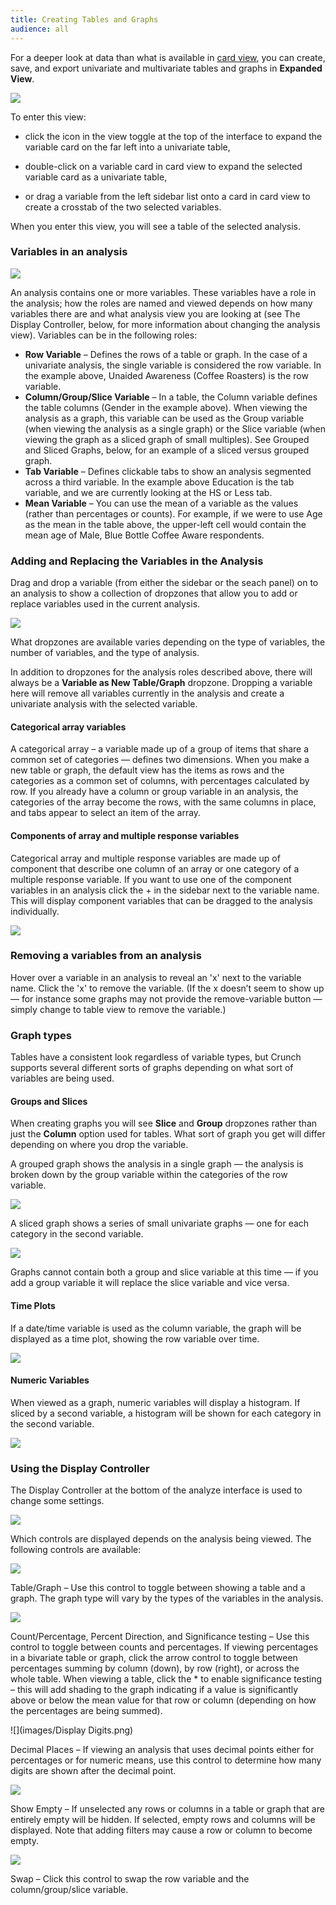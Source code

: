 ```yaml
---
title: Creating Tables and Graphs
audience: all
---
```


For a deeper look at data than what is available in [card view](./crunch_browsing.html), you can create, save, and export univariate and multivariate tables and graphs in **Expanded View**.

![](images/ViewToggleAnalyze.png)

To enter this view:

* click the icon in the view toggle at the top of the interface to expand the variable card on the far left into a univariate table,

* double-click on a variable card in card view to expand the selected variable card as a univariate table,

* or drag a variable from the left sidebar list onto a card in card view to create a crosstab of the two selected variables.

When you enter this view, you will see a table of the selected analysis.

### Variables in an analysis

![](images/Table.png)

An analysis contains one or more variables. These variables have a role in the analysis; how the roles are named and viewed depends on how many variables there are and what analysis view you are looking at (see The Display Controller, below, for more information about changing the analysis view). Variables can be in the following roles:

- **Row Variable** – Defines the rows of a table or graph. In the case of a univariate analysis, the single variable is considered the row variable. In the example above, Unaided Awareness (Coffee Roasters) is the row variable. 
- **Column/Group/Slice Variable** – In a table, the Column variable defines the table columns (Gender in the example above). When viewing the analysis as a graph, this variable can be used as the Group variable (when viewing the analysis as a single graph) or the Slice variable (when viewing the graph as a sliced graph of small multiples). See Grouped and Sliced Graphs, below, for an example of a sliced versus grouped graph. 
- **Tab Variable** – Defines clickable tabs to show an analysis segmented across a third variable. In the example above Education is the tab variable, and we are currently looking at the HS or Less tab.  
- **Mean Variable** – You can use the mean of a variable as the values (rather than percentages or counts). For example, if we were to use Age as the mean in the table above, the upper-left cell would contain the mean age of Male, Blue Bottle Coffee Aware respondents.

### Adding and Replacing the Variables in the Analysis

Drag and drop a variable (from either the sidebar or the seach panel) on to an analysis to show a collection of dropzones that allow you to add or replace variables used in the current analysis. 

![](images/DropZones.png)

What dropzones are available varies depending on the type of variables, the number of variables, and the type of analysis.

In addition to dropzones for the analysis roles described above, there will always be a **Variable as New Table/Graph** dropzone. Dropping a variable here will remove all variables currently in the analysis and create a univariate analysis with the selected variable.

#### Categorical array variables

A categorical array – a variable made up of a group of items that share a common set of categories — defines two dimensions. When you make a new table or graph, the default view has the items as rows and the categories as a common set of columns, with percentages calculated by row. If you already have a column or group variable in an analysis, the categories of the array become the rows, with the same columns in place, and tabs appear to select an item of the array.

#### Components of array and multiple response variables

Categorical array and multiple response variables are made up of component that describe one column of an array or one category of a multiple response variable. If you want to use one of the component variables in an analysis click the + in the sidebar next to the variable name. This will display component variables that can be dragged to the analysis individually.

![](images/SidebarArrayExpand.png)

### Removing a variables from an analysis

Hover over a variable in an analysis to reveal an 'x' next to the variable name. Click the 'x' to remove the variable. (If the x doesn’t seem to show up — for instance some graphs may not provide the remove-variable button — simply change to table view to remove the variable.)

### Graph types

Tables have a consistent look regardless of variable types, but Crunch supports several different sorts of graphs depending on what sort of variables are being used.

#### Groups and Slices

When creating graphs you will see **Slice** and **Group** dropzones rather than just the **Column** option used for tables. What sort of graph you get will differ depending on where you drop the variable.

A grouped graph shows the analysis in a single graph — the analysis is broken down by the group variable within the categories of the row variable.

![](images/GroupedAnalysis.png)

A sliced graph shows a series of small univariate graphs — one for each category in the second variable.

![](images/SlicedAnalysis.png)

Graphs cannot contain both a group and slice variable at this time — if you add a group variable it will replace the slice variable and vice versa.

#### Time Plots

If a date/time variable is used as the column variable, the graph will be displayed as a time plot, showing the row variable over time.

![](images/TimePlotAnalysis.png)

#### Numeric Variables

When viewed as a graph, numeric variables will display a histogram. If sliced by a second variable, a histogram will be shown for each category in the second variable.

![](images/HistogramsAnalysis.png)

### Using the Display Controller

The Display Controller at the bottom of the analyze interface is used to change some settings.

![](images/DisplayController2.png)

Which controls are displayed depends on the analysis being viewed. The following controls are available:

![](images/DisplayTableGraph.png)

 Table/Graph – Use this control to toggle between showing a table and a graph. The graph type will vary by the types of the variables in the analysis.  

 ![](images/DisplayControllerDirection.png)

 Count/Percentage, Percent Direction, and Significance testing – Use this control to toggle between counts and percentages. If viewing percentages in a bivariate table or graph, click the arrow control to toggle between percentages summing by column (down), by row (right), or across the whole table. When viewing a table, click the * to enable significance testing – this will add shading to the graph indicating if a value is significantly above or below the mean value for that row or column (depending on how the percentages are being summed).  

![](images/Display Digits.png)



Decimal Places – If viewing an analysis that uses decimal points either for percentages or for numeric means, use this control to determine how many digits are shown after the decimal point.  

![](images/DisplayMissing.png)



Show Empty – If unselected any rows or columns in a table or graph that are entirely empty will be hidden. If selected, empty rows and columns will be displayed. Note that adding filters may cause a row or column to become empty.  

![](images/DisplayPivot.png)

 Swap – Click this control to swap the row variable and the column/group/slice variable.  

